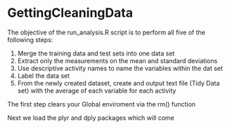 # GettingCleaningData
The objective of the run_analysis.R script is to perform all five of the following steps:
1) Merge the training data and test sets into one data set
2) Extract only the measurements on the mean and standard deviations
3) Use descriptive activity names to name the variables within the dat set
4) Label the data set
5) From the newly created dataset, create and output text file (Tidy Data set) with the average of each variable for each activity

The first step clears your Global enviroment via the rm() function

Next we load the plyr and dply packages which will come 
